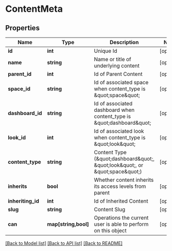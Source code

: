 # ContentMeta

## Properties
Name | Type | Description | Notes
------------ | ------------- | ------------- | -------------
**id** | **int** | Unique Id | [optional] 
**name** | **string** | Name or title of underlying content | [optional] 
**parent_id** | **int** | Id of Parent Content | [optional] 
**space_id** | **string** | Id of associated space when content_type is \&quot;space\&quot; | [optional] 
**dashboard_id** | **string** | Id of associated dashboard when content_type is \&quot;dashboard\&quot; | [optional] 
**look_id** | **int** | Id of associated look when content_type is \&quot;look\&quot; | [optional] 
**content_type** | **string** | Content Type (\&quot;dashboard\&quot;, \&quot;look\&quot;, or \&quot;space\&quot;) | [optional] 
**inherits** | **bool** | Whether content inherits its access levels from parent | [optional] 
**inheriting_id** | **int** | Id of Inherited Content | [optional] 
**slug** | **string** | Content Slug | [optional] 
**can** | **map[string,bool]** | Operations the current user is able to perform on this object | [optional] 

[[Back to Model list]](../README.md#documentation-for-models) [[Back to API list]](../README.md#documentation-for-api-endpoints) [[Back to README]](../README.md)


